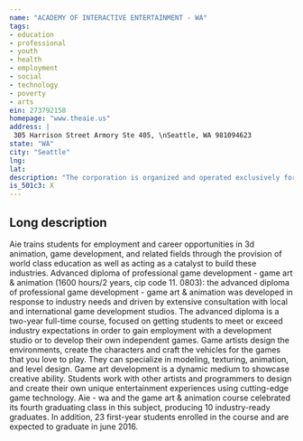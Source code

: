 ```yaml
---
name: "ACADEMY OF INTERACTIVE ENTERTAINMENT - WA"
tags:
- education
- professional
- youth
- health
- employment
- social
- technology
- poverty
- arts
ein: 273792158
homepage: "www.theaie.us"
address: |
 305 Harrison Street Armory Ste 405, \nSeattle, WA 981094623
state: "WA"
city: "Seattle"
lng: 
lat: 
description: "The corporation is organized and operated exclusively for charitable purposes within the meaning of internal revenue code section 501 (c) (3), including educational purposes. The purposes of this corporation shall include offering certificate programs in computer game development (both in 3d animation and programming), 3d animation for film, tv, visualization and associated industries. Aie - wa was formed to address the needs in the state of washington for a well-rounded vocational education resulting in a certificate/advanced diploma in game software design, production and 3d animation that apply to video game development, and also the need for the establishment of standards and practices in the fields of video game quality assurance and video game production. "
is_501c3: X
---
```


## Long description

Aie trains students for employment and career opportunities in 3d animation, game development, and related fields through the provision of world class education as well as acting as a catalyst to build these industries. Advanced diploma of professional game development - game art & animation (1600 hours/2 years, cip code 11. 0803): the advanced diploma of professional game development - game art & animation was developed in response to industry needs and driven by extensive consultation with local and international game development studios. The advanced diploma is a two-year full-time course, focused on getting students to meet or exceed industry expectations in order to gain employment with a development studio or to develop their own independent games. Game artists design the environments, create the characters and craft the vehicles for the games that you love to play. They can specialize in modeling, texturing, animation, and level design. Game art development is a dynamic medium to showcase creative ability. Students work with other artists and programmers to design and create their own unique entertainment experiences using cutting-edge game technology. Aie - wa and the game art & animation course celebrated its fourth graduating class in this subject, producing 10 industry-ready graduates. In addition, 23 first-year students enrolled in the course and are expected to graduate in june 2016. 
